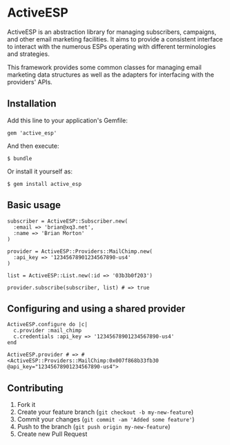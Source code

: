 # ActiveESP

ActiveESP is an abstraction library for managing subscribers, campaigns, and other email marketing facilities. It aims to provide a consistent interface to interact with the numerous ESPs operating with different terminologies and strategies.

This framework provides some common classes for managing email marketing data structures as well as the adapters for interfacing with the providers' APIs.

## Installation

Add this line to your application's Gemfile:

    gem 'active_esp'

And then execute:

    $ bundle

Or install it yourself as:

    $ gem install active_esp

## Basic usage

```
subscriber = ActiveESP::Subscriber.new(
  :email => 'brian@xq3.net', 
  :name => 'Brian Morton'
)

provider = ActiveESP::Providers::MailChimp.new(
  :api_key => '12345678901234567890-us4'
)

list = ActiveESP::List.new(:id => '03b3b0f203')

provider.subscribe(subscriber, list) # => true
```

## Configuring and using a shared provider

```
ActiveESP.configure do |c|
  c.provider :mail_chimp
  c.credentials :api_key => '12345678901234567890-us4'
end

ActiveESP.provider # => #<ActiveESP::Providers::MailChimp:0x007f868b33fb30 @api_key="12345678901234567890-us4">

```

## Contributing

1. Fork it
2. Create your feature branch (`git checkout -b my-new-feature`)
3. Commit your changes (`git commit -am 'Added some feature'`)
4. Push to the branch (`git push origin my-new-feature`)
5. Create new Pull Request
